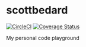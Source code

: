 # scottbedard

[![CircleCI](https://img.shields.io/circleci/project/scottbedard/scottbedard.net.svg?maxAge=2592000)]()
[![Coverage Status](https://coveralls.io/repos/github/scottbedard/scottbedard.net/badge.svg?branch=dev)](https://coveralls.io/github/scottbedard/scottbedard.net?branch=dev)

My personal code playground
